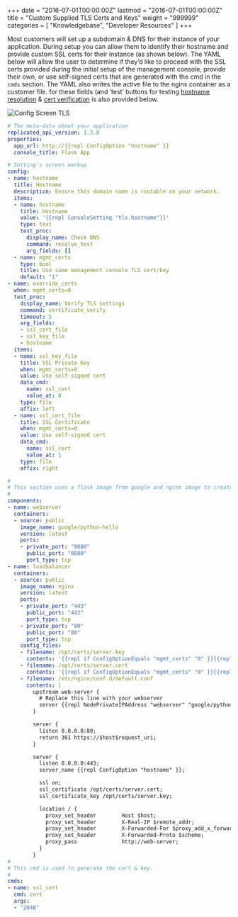 +++
date = "2016-07-01T00:00:00Z"
lastmod = "2016-07-01T00:00:00Z"
title = "Custom Supplied TLS Certs and Keys"
weight = "999999"
categories = [ "Knowledgebase", "Developer Resources" ]
+++

Most customers will set up a subdomain & DNS for their instance of your application. During
setup you can allow them to identify their hostname and provide custom SSL certs for their
instance (as shown below). The YAML below will allow the user to determine if they’d like
to proceed with the SSL certs provided during the initial setup of the management console,
provide their own, or use self-signed certs that are generated with the cmd in the `cmds`
section. The YAML also writes the active file to the nginx container as a customer file.
for these fields (and ‘test’ buttons for testing
[hostname resolution](/packaging-an-application/test-procs/#resolve-host)
& [cert verification](/packaging-an-application/test-procs/#certificate-verification)
is also provided below.

![Config Screen TLS](/static/config-tls.png)

```yml
# The meta-data about your application
replicated_api_version: 1.3.0
properties:
  app_url: http://{{repl ConfigOption "hostname" }}
  console_title: Flask App

# Setting's screen markup
config:
- name: hostname
  title: Hostname
  description: Ensure this domain name is routable on your network.
  items:
  - name: hostname
    title: Hostname
    value: '{{repl ConsoleSetting "tls.hostname"}}'
    type: text
    test_proc:
      display_name: Check DNS
      command: resolve_host
      arg_fields: []
  - name: mgmt_certs
    type: bool
    title: Use same management console TLS cert/key
    default: "1"
- name: override_certs
  when: mgmt_certs=0
  test_proc:
    display_name: Verify TLS settings
    command: certificate_verify
    timeout: 5
    arg_fields:
    - ssl_cert_file
    - ssl_key_file
    - hostname
  items:
  - name: ssl_key_file
    title: SSL Private Key
    when: mgmt_certs=0
    value: Use self-signed cert
    data_cmd:
      name: ssl_cert
      value_at: 0
    type: file
    affix: left
  - name: ssl_cert_file
    title: SSL Certificate
    when: mgmt_certs=0
    value: Use self-signed cert
    data_cmd:
      name: ssl_cert
      value_at: 1
    type: file
    affix: right

#
# This section uses a flask image from google and nginx image to create a hello world website.
#    
components:
- name: webserver
  containers:
  - source: public
    image_name: google/python-hello
    version: latest
    ports:
    - private_port: "8080"
      public_port: "8080"
      port_type: tcp
- name: loadbalancer
  containers:
  - source: public
    image_name: nginx
    version: latest
    ports:
    - private_port: "443"
      public_port: "443"
      port_type: tcp
    - private_port: "80"
      public_port: "80"
      port_type: tcp
    config_files:
    - filename: /opt/certs/server.key
      contents: '{{repl if ConfigOptionEquals "mgmt_certs" "0" }}{{repl ConfigOptionData "ssl_key_file"}}{{repl else}}{{repl ConsoleSetting "tls.key.data"}}{{repl end}}'
    - filename: /opt/certs/server.cert
      contents: '{{repl if ConfigOptionEquals "mgmt_certs" "0" }}{{repl ConfigOptionData "ssl_cert_file"}}{{repl else}}{{repl ConsoleSetting "tls.cert.data"}}{{repl end}}'
    - filename: /etc/nginx/conf.d/default.conf
      contents: |        
        upstream web-server {
          # Replace this line with your webserver
          server {{repl NodePrivateIPAddress "webserver" "google/python-hello"}}:8080 fail_timeout=0;
        }

        server {
          listen 0.0.0.0:80;
          return 301 https://$host$request_uri;
        }

        server {
          listen 0.0.0.0:443;
          server_name {{repl ConfigOption "hostname" }};

          ssl on;
          ssl_certificate /opt/certs/server.cert;
          ssl_certificate_key /opt/certs/server.key;

          location / {
            proxy_set_header        Host $host;
            proxy_set_header        X-Real-IP $remote_addr;
            proxy_set_header        X-Forwarded-For $proxy_add_x_forwarded_for;
            proxy_set_header        X-Forwarded-Proto $scheme;
            proxy_pass              http://web-server;
          }
        }
#
# This cmd is used to generate the cert & key.
#  
cmds:
- name: ssl_cert
  cmd: cert
  args:
  - "2048"
```
